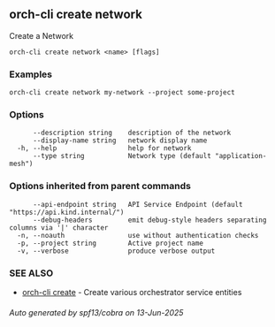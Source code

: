 ## orch-cli create network

Create a Network

```
orch-cli create network <name> [flags]
```

### Examples

```
orch-cli create network my-network --project some-project
```

### Options

```
      --description string    description of the network
      --display-name string   network display name
  -h, --help                  help for network
      --type string           Network type (default "application-mesh")
```

### Options inherited from parent commands

```
      --api-endpoint string   API Service Endpoint (default "https://api.kind.internal/")
      --debug-headers         emit debug-style headers separating columns via '|' character
  -n, --noauth                use without authentication checks
  -p, --project string        Active project name
  -v, --verbose               produce verbose output
```

### SEE ALSO

* [orch-cli create](orch-cli_create.md)	 - Create various orchestrator service entities

###### Auto generated by spf13/cobra on 13-Jun-2025
